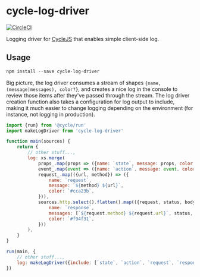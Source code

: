 cycle-log-driver
====================

[![CircleCI](https://circleci.com/gh/tshelburne/cycle-log-driver.svg?style=svg)](https://circleci.com/gh/tshelburne/cycle-log-driver)

Logging driver for [CycleJS](https://cycle.js.org/) that enables simple client-side log.

## Usage

```js
npm install --save cycle-log-driver
```

Big picture, the log driver consumes a stream of shapes `{name, (message|messages), color?}`,
and creates a nice log in the console to review those items after they've passed through the
stream. The log driver creation function also takes a configuration for log output to include,
making it much easier to change logging depending on the environment (for instance, not logging
in production).

```js
import {run} from '@cycle/run'
import makeLogDriver from 'cycle-log-driver'

function main(sources) {
	return {
		// other stuff...,
		log: xs.merge(
			props_.map(props => ({name: `state`, message: props, color: `#4286f4`})),
			event_.map(event => ({name: `action`, message: event, color: `#4cc456`})),
			request_.map(({url, method}) => ({
				name: `request`,
				message: `${method} ${url}`,
				color: `#cca23b`,
			})),
			sources.http.select().flatten().map(({request, status, body}) => ({
				name: `response`,
				messages: [`${request.method} ${request.url}`, status, body],
				color: `#f94f31`,
			}))
		),
	}
}

run(main, {
	// other stuff...,
	log: makeLogDriver({include: [`state`, `action`, `request`, `response`]}),
})
```

